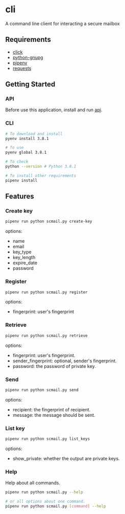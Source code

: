 # cli

A command line client for interacting a secure mailbox

## Requirements

- [click](https://click.palletsprojects.com/en/7.x/)
- [python-gnupg](https://pythonhosted.org/python-gnupg/)
- [pipenv](https://pipenv.pypa.io/en/latest/)
- [requests](https://requests.readthedocs.io/en/master/)

## Getting Started

### API

Before use this application, install and run [api](https://github.com/securemailbox/api).

### CLI

```bash
# To download and install
pyenv install 3.8.1

# To use
pyenv global 3.8.1

# To check
python --version # Python 3.8.1

# To install other requirements
pipenv install
```

## Features

### Create key

```bash
pipenv run python scmail.py create-key
```

options:

- name
- email
- key_type
- key_length
- expire_date
- password

### Register

```bash
pipenv run python scmail.py register
```

options:

- fingerprint: user's fingerprint

### Retrieve

```bash
pipenv run python scmail.py retrieve
```

options:

- fingerprint: user's fingerprint.
- sender_fingerprint: optional, sender's fingerprint.
- password: the password of private key.

### Send

```bash
pipenv run python scmail.py send
```

options:

- recipient: the fingerprint of recipient.
- message: the message should be sent.

### List key

```bash
pipenv run python scmail.py list_keys
```

options:

- show_private: whether the output are private keys.

### Help

Help about all commands.

```bash
pipenv run python scmail.py --help

# or all options about one command.
pipenv run python scmail.py [command] --help
```
